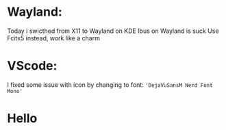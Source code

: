 # Wayland:
Today i swicthed from X11 to Wayland on KDE
Ibus on Wayland is suck
Use Fcitx5 instead, work like a charm

# VScode:
I fixed some issue with icon by changing to font:
`'DejaVuSansM Nerd Font Mono'`

# Hello

